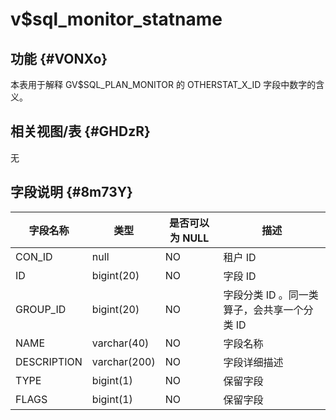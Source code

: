 v$sql_monitor_statname 
===========================================



功能 {#VONXo}
-----------

本表用于解释 GV$SQL_PLAN_MONITOR 的 OTHERSTAT_X_ID 字段中数字的含义。

相关视图/表 {#GHDzR}
---------------

无

字段说明 {#8m73Y}
-------------



|  **字段名称**   |    **类型**    | **是否可以为 NULL** |          **描述**           |
|-------------|--------------|----------------|---------------------------|
| CON_ID      | null         | NO             | 租户 ID                     |
| ID          | bigint(20)   | NO             | 字段 ID                     |
| GROUP_ID    | bigint(20)   | NO             | 字段分类 ID 。同一类算子，会共享一个分类 ID |
| NAME        | varchar(40)  | NO             | 字段名称                      |
| DESCRIPTION | varchar(200) | NO             | 字段详细描述                    |
| TYPE        | bigint(1)    | NO             | 保留字段                      |
| FLAGS       | bigint(1)    | NO             | 保留字段                      |



